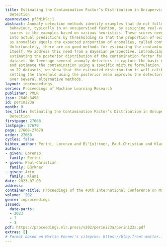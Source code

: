 ```yaml
---
title: Estimating the Contamination Factor’s Distribution in Unsupervised Anomaly
  Detection
openreview: pf3NihScj1
abstract: Anomaly detection methods identify examples that do not follow the expected
  behaviour, typically in an unsupervised fashion, by assigning real-valued anomaly
  scores to the examples based on various heuristics. These scores need to be transformed
  into actual predictions by thresholding so that the proportion of examples marked
  as anomalies equals the expected proportion of anomalies, called contamination factor.
  Unfortunately, there are no good methods for estimating the contamination factor
  itself. We address this need from a Bayesian perspective, introducing a method for
  estimating the posterior distribution of the contamination factor for a given unlabeled
  dataset. We leverage several anomaly detectors to capture the basic notion of anomalousness
  and estimate the contamination using a specific mixture formulation. Empirically
  on 22 datasets, we show that the estimated distribution is well-calibrated and that
  setting the threshold using the posterior mean improves the detectors’ performance
  over several alternative methods.
layout: inproceedings
series: Proceedings of Machine Learning Research
publisher: PMLR
issn: 2640-3498
id: perini23a
month: 0
tex_title: Estimating the Contamination Factor’s Distribution in Unsupervised Anomaly
  Detection
firstpage: 27668
lastpage: 27679
page: 27668-27679
order: 27668
cycles: false
bibtex_author: Perini, Lorenzo and B\"{u}rkner, Paul-Christian and Klami, Arto
author:
- given: Lorenzo
  family: Perini
- given: Paul-Christian
  family: Bürkner
- given: Arto
  family: Klami
date: 2023-07-03
address: 
container-title: Proceedings of the 40th International Conference on Machine Learning
volume: '202'
genre: inproceedings
issued:
  date-parts:
  - 2023
  - 7
  - 3
pdf: https://proceedings.mlr.press/v202/perini23a/perini23a.pdf
extras: []
# Format based on Martin Fenner's citeproc: https://blog.front-matter.io/posts/citeproc-yaml-for-bibliographies/
---
```

